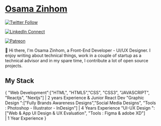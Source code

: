 # <a href="https://www.linkedin.com/in/ozidan/" target="_blank">Osama Zinhom</a>


[![Twitter Follow](https://img.shields.io/badge/dynamic/json.svg?color=14171A&labelColor=37474f&logo=twitter&logoColor=4fc3f7&label=&query=%24[0].followers_count&url=https%3A%2F%2Fcdn.syndication.twimg.com%2Fwidgets%2Ffollowbutton%2Finfo.json%3Fscreen_names%3Deftakhairul&suffix=%20Followers)](https://twitter.com/eftakhairul)

[![LinkedIn Connect](https://img.shields.io/badge/%20-Connect-black?color=14171A&labelColor=212121&logo=linkedin&logoColor=ffffff)](https://www.linkedin.com/in/ozidan/)

[![Patreon](https://img.shields.io/badge/%20-Support-black?color=14171A&labelColor=04945c&logo=patreon&logoColor=ffffff)](https://www.patreon.com/eftakhairul)

:wave: Hi there, I'm Osama Zinhom, a Front-End Developer - UI/UX Designer. I enjoy writing about technical things, work in a couple of startup as a technical advisor and in my spare time, I contribute a lot of open source projects.

## My Stack

{
   "Web Development":["HTML", "HTML5","CSS", "CSS3", "JAVASCRIPT", "Reactjs", "Nextjs"] 
   | 2 years Experience & Junior React Dev
   "Graphic Design ":["Fully Brands Awareness Designs","Social Media Designs",  "Tools : Photoshop - Illustrator - InDesign"] 
   | 4 Years Experience
   "UI-UX Design ":["Web & App UI Design & UX Evaluation", "Tools : Figma & adobe XD"]  
   | 1 Year Experience
}


